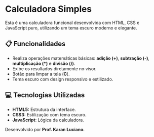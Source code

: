 # Calculadora Simples

Esta é uma calculadora funcional desenvolvida com HTML, CSS e JavaScript puro, utilizando um tema escuro moderno e elegante.

## 📋 Funcionalidades

- Realiza operações matemáticas básicas: **adição (+)**, **subtração (-)**, **multiplicação (\*)** e **divisão (/)**.
- Exibe os resultados diretamente no visor.
- Botão para limpar a tela (**C**).
- Tema escuro com design responsivo e estilizado.

## 💻 Tecnologias Utilizadas

- **HTML5:** Estrutura da interface.
- **CSS3:** Estilização com tema escuro.
- **JavaScript:** Lógica da calculadora.

Desenvolvido por **Prof. Karan Luciano**.
